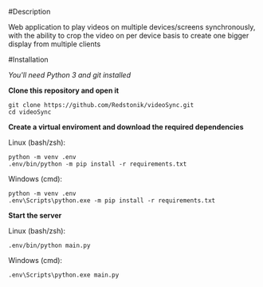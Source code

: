 #Description

Web application to play videos on multiple devices/screens synchronously, with the ability to crop the video on per device basis to create one bigger display from multiple clients

#Installation

*You'll need Python 3 and git installed*

**Clone this repository and open it**
    
    git clone https://github.com/Redstonik/videoSync.git
    cd videoSync

**Create a virtual enviroment and download the required dependencies**
    
Linux (bash/zsh):

    python -m venv .env
    .env/bin/python -m pip install -r requirements.txt

Windows (cmd):

    python -m venv .env
    .env\Scripts\python.exe -m pip install -r requirements.txt

**Start the server**
    
Linux (bash/zsh):

    .env/bin/python main.py

Windows (cmd):

    .env\Scripts\python.exe main.py
